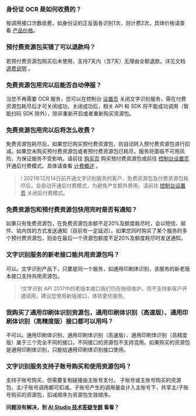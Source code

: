 ### 身份证 OCR 是如何收费的？
按调用接口次数收费，如身份证的正反面各识别1次，则计费2次，具体价格请查看 [产品价格](https://cloud.tencent.com/document/product/866/17619#.E4.BA.A7.E5.93.81.E4.BB.B7.E6.A0.BC)。

### 预付费资源包买错了可以退款吗？
若预付费资源包购买后未使用，支持7天内（含7天）无理由全额退款。详见文档 [退费说明](https://cloud.tencent.com/document/product/866/30577) 。

### 免费资源包用完以后能否自动停服？
当您不再需要 OCR 服务，您可以在控制台 [设置页](https://console.cloud.tencent.com/ocr/v2/settings) 关闭文字识别服务，需在付费资源包耗尽后才可关闭成功。关闭成功后，相关 API 和 SDK 将不能成功调用（智能扫码 SDK 除外），除非重新开启或者重新购买资源包。

### 免费资源包用完以后将怎么收费？
免费资源包耗尽后，如果您已购买预付费资源包，则自动转入预付费资源包进行扣减。如果您未购买预付费资源包或者预付费资源包已耗尽，服务将面临不可用风险，为保证服务不受影响，请前往 [购买页](https://buy.cloud.tencent.com/iai_ocr) 购买预付费资源包或前往 [控制台设置页](https://console.cloud.tencent.com/ocr/settings) 开通后付费模式。具体请查看 [计费概述](https://cloud.tencent.com/document/product/866/17619) 。
>! 2021年12月14日前开通文字识别服务的客户，免费资源包及付费资源包耗尽后，会自动开通后付费模式，为避免产生额外费用，请前往 [控制台设置页](https://console.cloud.tencent.com/ocr/settings) 关闭后付费模式。

### 免费资源包和预付费资源包快用完时是否有通知？
如果只有免费资源包，在免费资源包余额不足20%及额度耗尽时，会以短信、邮件、站内信的方式发送通知（目前有一定延迟）。如果您同时购买了某个服务的多个预付费资源包，则会在最后一个资源包额度不足20%及额度耗尽时发送通知。

### 文字识别服务的新老接口能共用资源包吗？
可以。文字识别产品下，只要是同一个服务，如通用印刷体识别，该服务的新老版本接口支持共用资源包。
>!文字识别 API 2017中的老版本接口我们仍在继续维护，但不支持新客户开通调用，建议您使用新版接口，体验更优服务。

### 我购买了通用印刷体识别资源包，通用印刷体识别（高速版）、通用印刷体识别（高精度版）接口都可以用吗？
不可以。通用印刷体识别、通用印刷体识别（高速版）、通用印刷体识别（高精度版）属于三个完全不同的接口，不同接口的资源包不支持混用。如果购买的资源包是通用印刷体识别，只能给通用印刷体识别接口使用。

### 文字识别服务支持子账号购买和使用资源包吗？
支持子账号购买，但需要复制链接由主账号支付。
子账号或主账号购买的资源包，主/子账号调用都可扣减。子账号产生的调用量会计入主账号下，共享主/子账号购买的资源包，扣减顺序为资源包生效顺序。


**问题没有解决，到 [AI Studio 技术答疑专题](https://aistudio.cloud.tencent.com/faq) 看看？**

